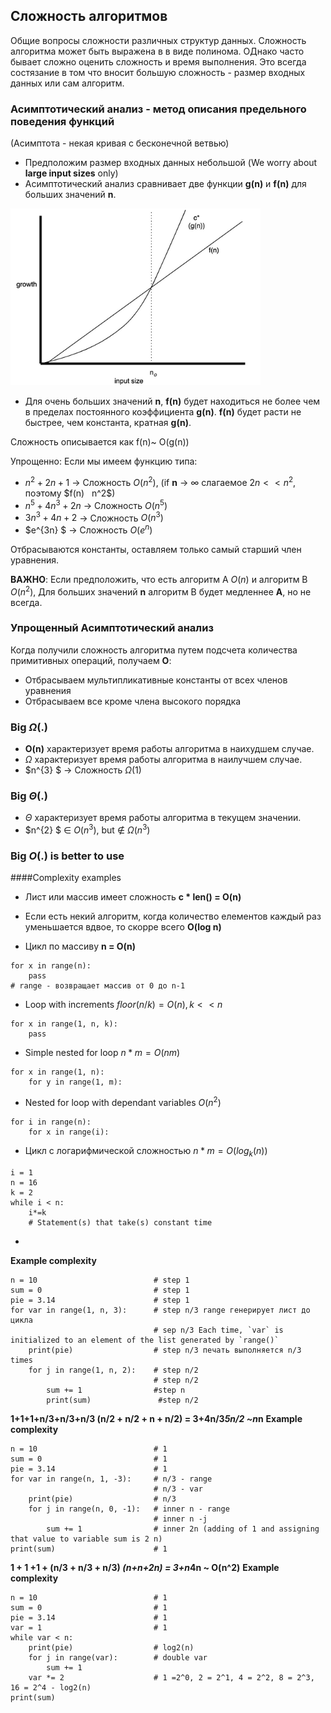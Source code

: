 ## Сложность алгоритмов

Общие вопросы сложности различных структур данных. 
Сложность алгоритма может быть выражена в в виде полинома. ОДнако часто бывает сложно оценить сложность и время выполнения. Это всегда состязание в том что вносит большую сложность - размер входных данных или сам алгоритм.


### Асимптотический анализ - метод описания предельного поведения функций
(Асимптота - некая кривая с бесконечной ветвью)
- Предположим размер входных данных небольшой (We worry about **large input sizes** only)
- Асимптотический анализ сравнивает две функции **g(n)** и **f(n)** для больших значений **n**.
<img src="img/01.png" width="400">

-  Для очень больших значений **n**, **f(n)** будет находиться не более чем в пределах постоянного коэффициента **g(n)**. 
**f(n)** будет расти не быстрее, чем константа, кратная **g(n)**.

Сложность описывается как f(n)~ O(g(n))


Упрощенно: Если мы имеем функцию типа:
- $n^2 + 2n +1$ -> Сложность $O(n^2)$, 
(if **n** $\rightarrow$ $\infty$  слагаемое $2n << n^2$, поэтому $f(n) $~$ n^2$)
- $n^5 + 4n^3 +2n$ -> Сложность $O(n^5)$
- $3n^3 + 4n +2$ -> Сложность $O(n^3)$
- $e^{3n} $ -> Сложность $O(e^{n})$ 

Отбрасываются константы, оставляем только самый старший член уравнения. 

**ВАЖНО**:
Если предположить, что есть алгоритм A $O(n)$ и  алгоритм B $O(n^2)$, Для больших значений **n** алгоритм B будет медленнее **A**, но не всегда.

### Упрощенный Асимптотический анализ

Когда получили сложность алгоритма путем подсчета количества примитивных операций, получаем **O**:
- Отбрасываем мультипликативные константы от всех членов уравнения
- Отбрасываем все кроме члена высокого порядка

### Big $\Omega(.)$
- **O(n)** характеризует время работы алгоритма в наихудшем случае.
- $\Omega$ характеризует время работы алгоритма в наилучшем случае.
- $n^{3} $ -> Сложность $\Omega(1)$ 

### Big $\Theta(.)$
- $\Theta$ характеризует время работы алгоритма в текущем значении.
- $n^{2} $  $\in$ $O(n^{3})$, but $\notin$ $\Omega(n^{3})$


### Big $O(.)$ is better to use

####Complexity examples
- Лист или массив имеет сложность **c * len() = O(n)**
- Если есть некий алгоритм, когда количество елементов каждый раз уменьшается вдвое, то скорре всего **O(log n)** 

- Цикл по массиву **n = O(n)**
```
for x in range(n):
    pass
# range - возвращает массив от 0 до n-1

```
- Loop with increments  $floor(n/k)=O(n), k << n$
```
for x in range(1, n, k):
    pass
```
- Simple nested for loop $n*m = O(nm)$
```
for x in range(1, n):
    for y in range(1, m):
```
- Nested for loop with dependant variables $O(n^2)$
```
for i in range(n):
    for x in range(i):
```
- Цикл с логарифмической сложностью $n*m = O(log_k (n))$
```
i = 1
n = 16
k = 2
while i < n:
    i*=k
    # Statement(s) that take(s) constant time
```
- 
**Example complexity**
```
n = 10                          # step 1
sum = 0                         # step 1                           
pie = 3.14                      # step 1
for var in range(1, n, 3):      # step n/3 range генерирует лист до цикла
                                # sep n/3 Each time, `var` is initialized to an element of the list generated by `range()`
    print(pie)                  # step n/3 печать выполняется n/3 times
    for j in range(1, n, 2):    # step n/2
                                # step n/2
        sum += 1                #step n
        print(sum)               #step n/2

```
**1+1+1+n/3+n/3+n/3 (n/2 + n/2 + n + n/2) = 3+4n/3*5n/2 ~n*n**
**Example complexity**
```
n = 10                          # 1
sum = 0                         # 1
pie = 3.14                      # 1
for var in range(n, 1, -3):     # n/3 - range
                                # n/3 - var
    print(pie)                  # n/3
    for j in range(n, 0, -1):   # inner n - range
                                # inner n -j
        sum += 1                # inner 2n (adding of 1 and assigning that value to variable sum is 2 n)
print(sum)                      # 1
```
**1 + 1 +1 + (n/3 + n/3 + n/3) *(n+n+2n) = 3+n*4n ~ O(n^2)**
**Example complexity**
```
n = 10                          # 1
sum = 0                         # 1
pie = 3.14                      # 1
var = 1                         # 1
while var < n:                  
    print(pie)                  # log2(n)
    for j in range(var):        # double var  
        sum += 1
    var *= 2                    # 1 =2^0, 2 = 2^1, 4 = 2^2, 8 = 2^3, 16 = 2^4 - log2(n)
print(sum)
```
